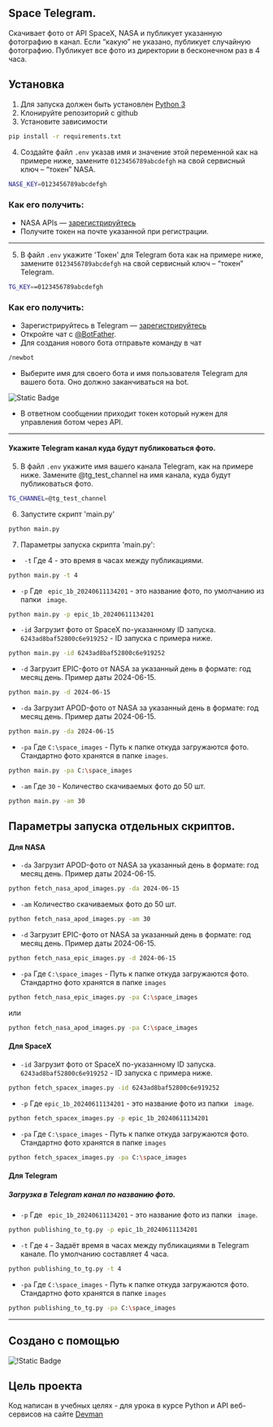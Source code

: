 ## Space Telegram.

Скачивает фото от API SpaceX, NASA и публикует указанную фотографию в канал. Если “какую” не указано, публикует случайную фотографию. Публикует все фото из директории в бесконечном раз в 4 часа.
 

## Установка

1. Для запуска должен быть установлен [Python 3](https://www.python.org/downloads/release/python-3124/)
2. Клонируйте репозиторий с github
3. Установите зависимости 
```bash
pip install -r requirements.txt
```
4. Создайте файл `.env` указав имя и значение этой переменной как на примере ниже, замените `0123456789abcdefgh` на свой сервисный ключ – “токен” NASA.
```bash
NASE_KEY=0123456789abcdefgh
```
### Как его получить: 
- NASA APIs — [зарегистрируйтесь](https://api.nasa.gov/)
- Получите токен на почте указанной при регистрации.
---
5. В файл `.env` укажите 'Токен' для Telegram бота как на примере ниже, замените `0123456789abcdefgh` на свой сервисный ключ – “токен” Telegram.
```bash
TG_KEY==0123456789abcdefgh
```
### Как его получить:
- Зарегистрируйтесь в Telegram — [зарегистрируйтесь](https://web.telegram.im/)
- Откройте чат с [@BotFather](https://telegram.me/BotFather).
- Для создания нового бота отправьте команду в чат 
```bash
/newbot
```
- Выберите имя для своего бота и имя пользователя Telegram для вашего бота. Оно должно заканчиваться на bot. 

![Static Badge](https://way23.ru/images/telegram_newbot.png)

- В ответном сообщении приходит токен который нужен для управления ботом через API.


---
#### Укажите Telegram канал куда будут публиковаться фото.

5. В файл `.env` укажите имя вашего канала Telegram, как на примере ниже. Замените @tg_test_channel на имя канала, куда будут публиковаться фото.
```bash
TG_CHANNEL=@tg_test_channel
```

6. Запустите скрипт 'main.py'
```bash
python main.py
```
7. Параметры запуска скрипта 'main.py':
- ` -t` Где 4 - это время в часах между публикациями.
```bash
python main.py -t 4
```
- ` -p ` Где ` epic_1b_20240611134201`  - это название фото, по умолчанию из папки ` image`.
```bash
python main.py -p epic_1b_20240611134201
```
- ` -id ` Загрузит фото от SpaceX по-указанному ID запуска. `6243ad8baf52800c6e919252` - ID запуска с примера ниже.
```bash
python main.py -id 6243ad8baf52800c6e919252
```
- ` -d ` Загрузит EPIC-фото от NASA за указанный день в формате: год месяц день. Пример даты  2024-06-15.
```bash
python main.py -d 2024-06-15
``` 
- ` -da ` Загрузит APOD-фото от NASA за указанный день в формате: год месяц день. Пример даты 2024-06-15.
```bash
python main.py -da 2024-06-15
``` 
- ` -pa ` Где `C:\space_images`  - Путь к папке откуда загружаются фото. Стандартно фото хранятся в папке `images`.
```bash
python main.py -pa C:\space_images
```
- ` -am ` Где `30`  - Количество скачиваемых фото до 50 шт.
```bash
python main.py -am 30
```

## Параметры запуска отдельных скриптов.

#### Для NASA

- ` -da ` Загрузит APOD-фото от NASA за указанный день в формате: год месяц день. Пример даты 2024-06-15.
```bash
python fetch_nasa_apod_images.py -da 2024-06-15
``` 
- ` -am ` Количество скачиваемых фото до 50 шт.
```bash
python fetch_nasa_apod_images.py -am 30
``` 
- ` -d ` Загрузит EPIC-фото от NASA за указанный день в формате: год месяц день. Пример даты 2024-06-15.
```bash
python fetch_nasa_epic_images.py -d 2024-06-15
``` 
- ` -pa ` Где `C:\space_images`  - Путь к папке откуда загружаются фото. Стандартно фото хранятся в папке `images`
```bash
python fetch_nasa_epic_images.py -pa C:\space_images
```
или
```bash
python fetch_nasa_apod_images.py -pa C:\space_images
```

#### Для SpaceX

- ` -id ` Загрузит фото от SpaceX по-указанному ID запуска. `6243ad8baf52800c6e919252` - ID запуска с примера ниже.
```bash
python fetch_spacex_images.py -id 6243ad8baf52800c6e919252
```
- ` -p ` Где `epic_1b_20240611134201`  - это название фото из папки ` image`.
```bash
python fetch_spacex_images.py -p epic_1b_20240611134201
```
- ` -pa ` Где `C:\space_images`  - Путь к папке откуда загружаются фото. Стандартно фото хранятся в папке `images`
```bash
python fetch_spacex_images.py -pa C:\space_images
```

#### Для Telegram 
##### Загрузка в Telegram канал по названию фото.

- ` -p ` Где ` epic_1b_20240611134201`  - это название фото из папки ` image`.
```bash
python publishing_to_tg.py -p epic_1b_20240611134201
```
- ` -t ` Где `4`  - Задаёт время в часах между публикациями в Telegram канале. По умолчанию составляет 4 часа.
```bash
python publishing_to_tg.py -t 4
```
- ` -pa ` Где `C:\space_images`  - Путь к папке откуда загружаются фото. Стандартно фото хранятся в папке `images`
```bash
python publishing_to_tg.py -pa C:\space_images
```
---

## Создано с помощью 

![!Static Badge](https://img.shields.io/badge/Python-3.12-blue?style=flat-square)

## Цель проекта

Код написан в учебных целях - для урока в курсе Python и API веб-сервисов на сайте [Devman](https://dvmn.org/) 
